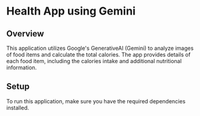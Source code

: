 # Health App using Gemini

## Overview
This application utilizes Google's GenerativeAI (Gemini) to analyze images of food items and calculate the total calories. The app provides details of each food item, including the calories intake and additional nutritional information.

## Setup
To run this application, make sure you have the required dependencies installed. 
